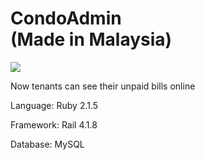 CondoAdmin <br>
(Made in Malaysia)
==========


<img src="https://codeclimate.com/github/geekylove/CondoAdmin/badges/gpa.svg" />


Now tenants can see their unpaid bills online

Language: Ruby 2.1.5

Framework: Rail 4.1.8

Database: MySQL
